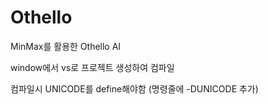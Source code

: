# Othello
MinMax를 활용한 Othello AI

window에서 vs로 프로젝트 생성하여 컴파일

컴파일시 UNICODE를 define해야함 (명령줄에 -DUNICODE 추가)